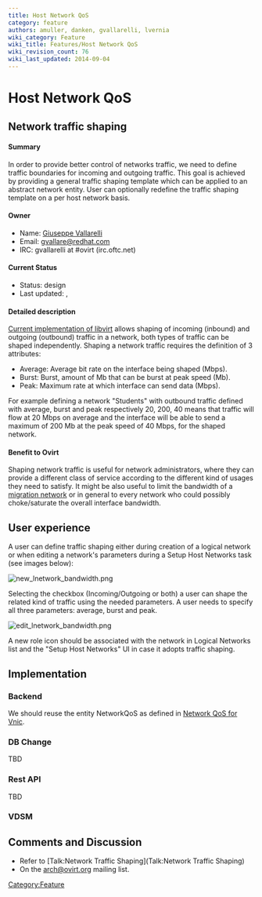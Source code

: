 ```yaml
---
title: Host Network QoS
category: feature
authors: amuller, danken, gvallarelli, lvernia
wiki_category: Feature
wiki_title: Features/Host Network QoS
wiki_revision_count: 76
wiki_last_updated: 2014-09-04
---
```


# Host Network QoS

## Network traffic shaping

#### Summary

In order to provide better control of networks traffic, we need to define traffic boundaries for incoming and outgoing traffic. This goal is achieved by providing a general traffic shaping template which can be applied to an abstract network entity. User can optionally redefine the traffic shaping template on a per host network basis.

#### Owner

*   Name: [ Giuseppe Vallarelli](User:gvallarelli)
*   Email: <gvallare@redhat.com>
*   IRC: gvallarelli at #ovirt (irc.oftc.net)

#### Current Status

*   Status: design
*   Last updated: ,

#### Detailed description

[Current implementation of libvirt](http://libvirt.org/formatnetwork.html) allows shaping of incoming (inbound) and outgoing (outbound) traffic in a network, both types of traffic can be shaped independently. Shaping a network traffic requires the definition of 3 attributes:

*   Average: Average bit rate on the interface being shaped (Mbps).
*   Burst: Burst, amount of Mb that can be burst at peak speed (Mb).
*   Peak: Maximum rate at which interface can send data (Mbps).

For example defining a network "Students" with outbound traffic defined with average, burst and peak respectively 20, 200, 40 means that traffic will flow at 20 Mbps on average and the interface will be able to send a maximum of 200 Mb at the peak speed of 40 Mbps, for the shaped network.

#### Benefit to Ovirt

Shaping network traffic is useful for network administrators, where they can provide a different class of service according to the different kind of usages they need to satisfy. It might be also useful to limit the bandwidth of a [migration network](Features/Migration_Network) or in general to every network who could possibly choke/saturate the overall interface bandwidth.

## User experience

A user can define traffic shaping either during creation of a logical network or when editing a network's parameters during a Setup Host Networks task (see images below):

![](new_lnetwork_bandwidth.png "new_lnetwork_bandwidth.png")

Selecting the checkbox (Incoming/Outgoing or both) a user can shape the related kind of traffic using the needed parameters. A user needs to specify all three parameters: average, burst and peak.

![](edit_lnetwork_bandwidth.png "edit_lnetwork_bandwidth.png")

A new role icon should be associated with the network in Logical Networks list and the "Setup Host Networks" UI in case it adopts traffic shaping.

## Implementation

### Backend

We should reuse the entity NetworkQoS as defined in [Network QoS for Vnic](http://www.ovirt.org/Features/Design/Network_QoS_-_detailed_design#Backend).

### DB Change

TBD

### Rest API

TBD

### VDSM

## Comments and Discussion

*   Refer to [Talk:Network Traffic Shaping](Talk:Network Traffic Shaping)
*   On the arch@ovirt.org mailing list.

<Category:Feature>
